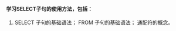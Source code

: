 #### 学习SELECT子句的使用方法，包括：

1. SELECT 子句的基础语法；
FROM 子句的基础语法；
通配符的概念。
<!--stackedit_data:
eyJoaXN0b3J5IjpbLTEwMjEzNjEwNjJdfQ==
-->